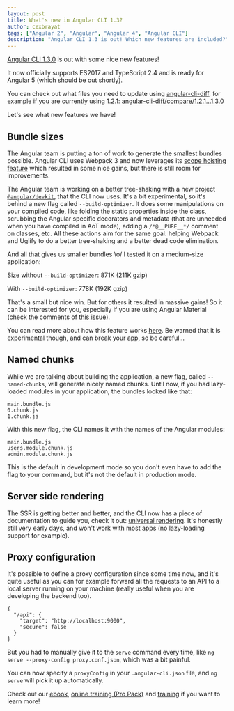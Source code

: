 ```yaml
---
layout: post
title: What's new in Angular CLI 1.3?
author: cexbrayat
tags: ["Angular 2", "Angular", "Angular 4", "Angular CLI"]
description: "Angular CLI 1.3 is out! Which new features are included?"
---
```


[Angular CLI 1.3.0](https://github.com/angular/angular-cli/releases/tag/v1.3.0) is out with some nice new features!

It now officially supports ES2017 and TypeScript 2.4 and is ready for Angular 5 (which should be out shortly).

You can check out what files you need to update using [angular-cli-diff](https://github.com/cexbrayat/angular-cli-diff),
for example if you are currently using 1.2.1:
[angular-cli-diff/compare/1.2.1…1.3.0](https://github.com/cexbrayat/angular-cli-diff/compare/1.2.1...1.3.0)

Let's see what new features we have!

## Bundle sizes

The Angular team is putting a ton of work to generate the smallest bundles possible.
Angular CLI uses Webpack 3 and now leverages its [scope hoisting feature](https://medium.com/webpack/webpack-3-official-release-15fd2dd8f07b)
which resulted in some nice gains, but there is still room for improvements.

The Angular team is working on a better tree-shaking with a new project [`@angular/devkit`](https://github.com/angular/devkit), that the CLI now uses.
It's a bit experimental, so it's behind a new flag called `--build-optimizer`.
It does some manipulations on your compiled code, like folding the static properties inside the class,
scrubbing the Angular specific decorators and metadata (that are unneeded when you have compiled in AoT mode), adding a `/*@__PURE__*/` comment on classes, etc.
All these actions aim for the same goal: helping Webpack and Uglify to do a better tree-shaking
and a better dead code elimination.

And all that gives us smaller bundles \o/
I tested it on a medium-size application:

Size without `--build-optimizer`: 871K (211K gzip)

With `--build-optimizer`: 778K (192K gzip)

That's a small but nice win.
But for others it resulted in massive gains!
So it can be interested for you, especially if you are using Angular Material
(check the comments of [this issue](https://github.com/angular/material2/issues/4137)).

You can read more about how this feature works [here](https://github.com/angular/angular-cli/tree/master/packages/angular_devkit/build_optimizer).
Be warned that it is experimental though, and can break your app, so be careful...

## Named chunks

While we are talking about building the application,
a new flag, called `--named-chunks`, will generate nicely named chunks.
Until now, if you had lazy-loaded modules in your application,
the bundles looked like that:

    main.bundle.js
    0.chunk.js
    1.chunk.js

With this new flag, the CLI names it with the names of the Angular modules:

    main.bundle.js
    users.module.chunk.js
    admin.module.chunk.js

This is the default in development mode so you don't even have to add the flag to your command,
but it's not the default in production mode.

## Server side rendering

The SSR is getting better and better,
and the CLI now has a piece of documentation to guide you,
check it out: [universal rendering](https://github.com/angular/angular-cli/wiki/stories-universal-rendering).
It's honestly still very early days, and won't work with most apps (no lazy-loading support for example).

## Proxy configuration

It's possible to define a proxy configuration since some time now,
and it's quite useful as you can for example forward all the requests to an API
to a local server running on your machine (really useful when you are developing the backend too).

    {
      "/api": {
        "target": "http://localhost:9000",
        "secure": false
      }
    }

But you had to manually give it to the `serve` command every time,
like `ng serve --proxy-config proxy.conf.json`,
which was a bit painful.

You can now specify a `proxyConfig` in your `.angular-cli.json` file,
and `ng serve` will pick it up automatically.

Check out our [ebook](https://books.ninja-squad.com/angular), [online training (Pro Pack)](https://angular-exercises.ninja-squad.com/) and [training](https://ninja-squad.com/training/angular) if you want to learn more!
